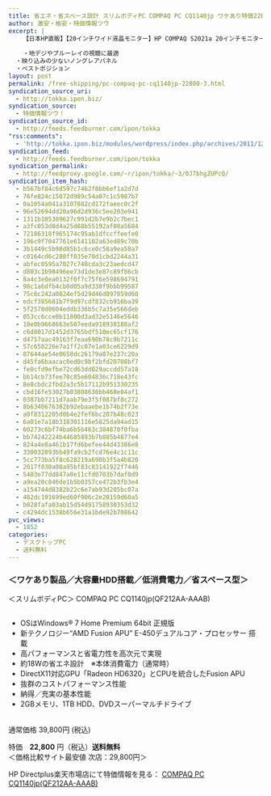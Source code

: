 ```yaml
---
title: 省エネ・省スペース設計 スリムボディPC COMPAQ PC CQ1140jp ワケあり特価22800円！送料無料！
author: 激安・格安・特価情報ツウ
excerpt: |
  	【日本HP直販】【20インチワイド液晶モニター】HP COMPAQ S2021a 20インチモニター(WJ675AA#ABJ)
  	
  	・地デジやブルーレイの視聴に最適
  ・映り込みの少ないノングレアパネル
  ・ベストポジション
layout: post
permalink: /free-shipping/pc-compaq-pc-cq1140jp-22800-3.html
syndication_source_uri:
  - http://tokka.ipon.biz/
syndication_source:
  - 特価情報ツウ！
syndication_source_id:
  - http://feeds.feedburner.com/ipon/tokka
"rss:comments":
  - 'http://tokka.ipon.biz/modules/wordpress/index.php/archives/2011/12/28/hp-compaq-20-s2021a-9870/#comments'
syndication_feed:
  - http://feeds.feedburner.com/ipon/tokka
syndication_permalink:
  - http://feedproxy.google.com/~r/ipon/tokka/~3/0J7bhgZUPcQ/
syndication_item_hash:
  - b567bf84c6d597c7462f8bb6ef1a2d7d
  - 76fe824c15072d989c54a07c1c5987b7
  - 0a1054a041a3107882cd172faeec0c2f
  - 96e52694dd20a96d2d936c5ee203e941
  - 1311b105389627c991d2b7e9b2c7bec1
  - a3fc053d8d4a25d88b55192af08a5684
  - 72186318f965174c95ab1dfccffeefe0
  - 196c9f7047761e6141102a63ed89c70b
  - 3b1449c5b98d85b1c6ce0c58a9ea58a7
  - c0164cd6c288ff035e70d1cbd2244a31
  - abfec0595a7027c740cda3c23aedcd47
  - d803c1b98496ee73d1de3e87c89f86cb
  - 8a4c3e0ea0132f0f7c75f6e598694791
  - 98c1a6dfb4cb0d05a9d330f9bbb99587
  - 75c6c242a0824ef5d29d46d097859d60
  - edcf385681b7f9d97cdf832cb916ba39
  - 5f2578d0604eddb336b5c7a35e566deb
  - 053cc6cce0b11800d3ad32e5146e5646
  - 10e0b9668663e507eeda918938188af2
  - c6d8017d1452d3765bdf510ec65cf176
  - d4757aac49163f7eaa690b78c9b7211c
  - 57c650226e7a1ff2c07e1a03ce6229d9
  - 87644ae54e0658dc26179a87e237c20a
  - d45fa6baacac0ed0c9bf2bfd20708bf7
  - fe0cfd9efbe72cd63dd029accdd57a18
  - bb14cb73fee70c85e604836c718e43fc
  - 8e8cbdc2fbd2a3c5b17112b951330235
  - cbd16fe53027b03808630bb468e04af1
  - 0387bb7211d7aab79e3f5f087bf8c272
  - 8b6340676382b92ebaaebe1b74b2f73e
  - a0f8312205d0b4e2fef6bc207b48c023
  - 6a01e7a18b318301116e5825da94ad15
  - 60273c6bf74ba6b5b463c384870f0fba
  - bb74242224b44685893b7b885b4877e4
  - 824a4e8a461b17fd6befee44d43386e8
  - 330032893bb49fa9cb2fcd76e4c1c11c
  - 5cc773ba5f8c628219a690b3f5a4b820
  - 2017f030a00a95bf83c83141922f7446
  - 5403e77dd847a0e11cfd0703b7daf0d9
  - a9ea20c846de1b5b0357ce472b3fb3e4
  - a154744d8382b22c6e7ab93d205bc07a
  - 482dc191699ed60f906c2e20159d60a5
  - b028fafa03ab15d54d91758930353d32
  - c4294dc1538b656e31a1bde92b708642
pvc_views:
  - 1852
categories:
  - デスクトップPC
  - 送料無料
---
```

### ＜ワケあり製品／大容量HDD搭載／低消費電力／省スペース型＞  
＜スリムボディPC＞ COMPAQ PC CQ1140jp(QF212AA-AAAB)

<div class="img-bg2 img_L">
  <a href="http://hb.afl.rakuten.co.jp/hgc/0d61fdc7.0ef53030.0d61fdc8.fc624125/?pc=http%3a%2f%2fitem.rakuten.co.jp%2fdirectplus%2fcq1140jp-3%2f%3fscid%3daf_ich_link_img&#038;m=http%3a%2f%2fm.rakuten.co.jp%2fdirectplus%2fi%2f10000203%2f" target="_blank"><img src="http://hbb.afl.rakuten.co.jp/hgb/?pc=http%3a%2f%2fthumbnail.image.rakuten.co.jp%2f%400_mall%2fdirectplus%2fcabinet%2fdesk%2fcq1140jp-3%2fcq1140jp-3-p1.jpg%3f_ex%3d128x128&#038;m=http%3a%2f%2fthumbnail.image.rakuten.co.jp%2f%400_mall%2fdirectplus%2fcabinet%2fdesk%2fcq1140jp-3%2fcq1140jp-3-p1.jpg" border="0" title="" alt="" /></a>
</div>

<!--more-->

  * OSはWindows® 7 Home Premium 64bit 正規版
  * 新テクノロジー“AMD Fusion APU” E-450デュアルコア・プロセッサー 搭載
  * 高パフォーマンスと省電力性を高次元で実現
  * 約18Wの省エネ設計　※本体消費電力（通常時）
  * DirectX11対応GPU「Radeon HD6320」とCPUを統合したFusion APU
  * 抜群のコストパフォーマンス性能
  * 納得／充実の基本性能
  * 2GBメモリ、1TB HDD、DVDスーパーマルチドライブ

<br clear="all" />  
通常価格 39,800円 (税込)

特価　<span class="tokka-price"><strong>22,800</strong></span> 円（税込）**送料無料**  
＜価格比較サイト最安値 次店：29,800円＞

HP Directplus楽天市場店にて特価情報を見る： <span class="fs150p"><a href="http://hb.afl.rakuten.co.jp/hgc/0d61fdc7.0ef53030.0d61fdc8.fc624125/?pc=http%3a%2f%2fitem.rakuten.co.jp%2fdirectplus%2fcq1140jp-3%2f%3fscid%3daf_ich_link_img&#038;m=http%3a%2f%2fm.rakuten.co.jp%2fdirectplus%2fi%2f10000203%2f" target="_blank">COMPAQ PC CQ1140jp(QF212AA-AAAB)</a></span>